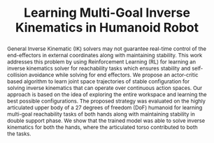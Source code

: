 ---
layout: project-page-new
title: "Learning Multi-Goal Inverse Kinematics in Humanoid Robot"
authors:
  - name: Phaniteja S*
    sup: 1
  - name: Parijat Dewangan*
    sup: 1
  - name: Abhishek Sarkar
    sup: 1
  - name: K. Madhava Krishna
    sup: 1
affiliations:
  - name: IIIT Hyderabad, India
    link: https://robotics.iiit.ac.in
    sup: 1
permalink: publications/2018/S_Learning-Multi-Goal-Inverse-Kinematics
abstract: "General Inverse Kinematic (IK) solvers may not guarantee real-time control of the end-effectors in external coordinates along with maintaining stability. This work addresses this problem by using Reinforcement Learning (RL) for learning an inverse kinematics solver for reachability tasks which ensures stability and self-collision avoidance while solving for end effectors. We propose an actor-critic based algorithm to learn joint space trajectories of stable configuration for solving inverse kinematics that can operate over continuous action spaces. Our approach is based on the idea of exploring the entire workspace and learning the best possible configurations. The proposed strategy was evaluated on the highly articulated upper body of a 27 degrees of freedom (DoF) humanoid for learning multi-goal reachability tasks of both hands along with maintaining stability in double support phase. We show that the trained model was able to solve inverse kinematics for both the hands, where the articulated torso contributed to both the tasks."
paper: https://robotics.iiit.ac.in/uploads/Main/Publications/resources/Phaniteja_et_al_isr18/isr.pdf
# iframe: https://www.youtube.com/embed/jhjskX4FQwA

---